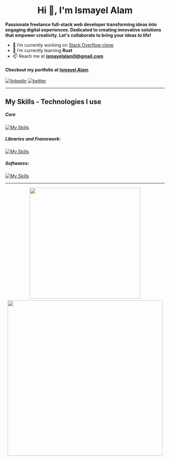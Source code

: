 <h1 align="center">Hi 👋, I'm Ismayel Alam</h1>

**Passionate freelance full-stack web developer transforming ideas into engaging digital experiences. Dedicated to creating innovative solutions that empower creativity. Let's collaborate to bring your ideas to life!**

- 🔭 I’m currently working on [Stack Overflow clone](http://stackOverflow.ismayelalam.com)
- 🌱 I’m currently learning **Rust**
- 📫 Reach me at **ismayelalam0@gmail.com**

#### Checkout my portfolio at [ Ismayel Alam](http://ismayelalam.com)

[![linkedin](https://skillicons.dev/icons?i=linkedin)](https://www.linkedin.com/in/ismayelalam) [![twitter](https://skillicons.dev/icons?i=twitter)](https://twitter.com/__ismayelalam__/)

---

## My Skills - Technologies I use

##### Core

[![My Skills](https://skillicons.dev/icons?i=js,ts,html,css)](https://github.com/IsmayelAlam)

##### Libraries and Framework:

[![My Skills](https://skillicons.dev/icons?i=threejs,next,react,nodejs,expressjs,mongodb,sass,tailwind)](https://github.com/IsmayelAlam)

##### Softwares:

[![My Skills](https://skillicons.dev/icons?i=figma,git,docker,blender,vscode,supabase,firebase,linux)](https://github.com/IsmayelAlam)

---

<p align="center" style="display: flex; align-items: center; flex-wrap: wrap; justify-content: center; width:100%; gap: 5px">
    <img src="https://github-readme-stats.vercel.app/api/top-langs/?username=ismayelalam&theme=nightowl&show_icons=true&hide_border=false&layout=compact" style="width: 350px"/>
    <img src="https://github-readme-streak-stats.herokuapp.com/?user=ismayelalam&theme=nightowl&hide_border=false" style="width: 490px"/>
</p>
